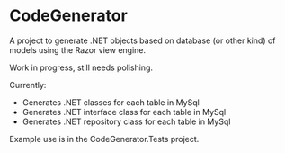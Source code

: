 # CodeGenerator
A project to generate .NET objects based on database (or other kind) of models using the Razor view engine.

Work in progress, still needs polishing.

Currently:
- Generates .NET classes for each table in MySql
- Generates .NET interface class for each table in MySql
- Generates .NET repository class for each table in MySql

Example use is in the CodeGenerator.Tests project.
